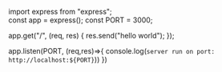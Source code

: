<!-- תחילת עבודה ויצירת קובץ השרת server.ts -->

import express from "express";  
const app = express();
const PORT = 3000;

app.get("/", (req, res) {
  res.send("hello world");
});

app.listen(PORT, (req,res)=>{
    console.log(`server run on port: http://localhost:${PORT}`))
})


<!--  -->